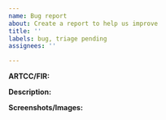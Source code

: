 ```yaml
---
name: Bug report
about: Create a report to help us improve
title: ''
labels: bug, triage pending
assignees: ''

---
```

**ARTCC/FIR:**





**Description:**





**Screenshots/Images:**


